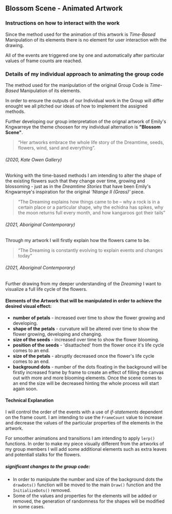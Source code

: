 ## Blossom Scene - Animated Artwork

### Instructions on how to interact with the work

Since the method used for the animation of this artwork is *Time-Based* Manipulation of its elements there is no element for user interaction with the drawing.

All of the events are triggered one by one and automatically after particular values of frame counts are reached.

### Details of my individual approach to animating the group code

The method used for the manipulation of the original Group Code is *Time-Based* Manipulation of its elements.

In order to ensure the outputs of our Individual work in the Group will differ enought we all pitched our ideas of how to implement the assigned methods.

Further developing our group interpretation of the orignal artwork of Emily's Kngwarreye the theme choosen for my individual alternation is **"Blossom Scene"**.

>“Her artworks embrace the whole life story of the Dreamtime, seeds, flowers, wind, sand and everything”.
###### (2020, Kate Owen Gallery)

Working with the time-based methods I am intending to alter the shape of the existing flowers such that they change over time, growing and blossoming - just as in the *Dreamtime Stories* that have been Emily's Kngwarreye's inspiration for the original *'Ntange II (Grass)'* piece.


>“The Dreaming explains how things came to be – why a rock is in a certain place or a particular shape, why the echidna has spikes, why the moon returns full every month, and how kangaroos got their tails”
###### (2021, Aboriginal Contemporary)

Through my artwork I will firstly explain how the flowers came to be.

> “The Dreaming is constantly evolving to explain events and changes today”
###### (2021, Aboriginal Contemporary)

Further drawing from my deeper understanding of the *Dreaming* I want to visualize a full life cycle of the flowers.

#### Elements of the Artwork that will be manipulated in order to achieve the desired visual effect:
- **number of petals** - increased over time to show the flower growing and developing.
- **shape of the petals** - curvature will be altered over time to show the flower growing, developing and changing.
- **size of the seeds** - increased over time to show the flower blooming.
- **position of the seeds** - 'disattached' from the flower once it's life cycle comes to an end.
- **size of the petals** - abruptly decreased once the flower's life cycle comes to an end.
- **background dots** - number of the dots floating in the background will be firstly increased frame by frame to create an effect of filling the canvas out with more and more blooming elements. Once the scene comes to an end the size will be decreased hinting the whole process will start again soon.

#### Technical Explanation

I will control the order of the events with a use of *if-statements* dependent on the frame count. I am intending to use the `FrameCount` value to increase and decrease the values of the particular properties of the elements in the artwork.

For smoother animations and transitions I am intending to apply `lerp()` functions. In order to make my piece visually different from the artworks of my group members I will add some additional elements such as extra leaves and potentiall stalks for the flowers.

##### significant changes to the group code:

- In order to manipulate the number and size of the background dots the `drawDots()` function will be moved to the main `Draw()` function and the `InitializeDots()` removed.
- Some of the values and properties for the elements will be added or removed, the generation of randomness for the shapes will be modified in some cases.